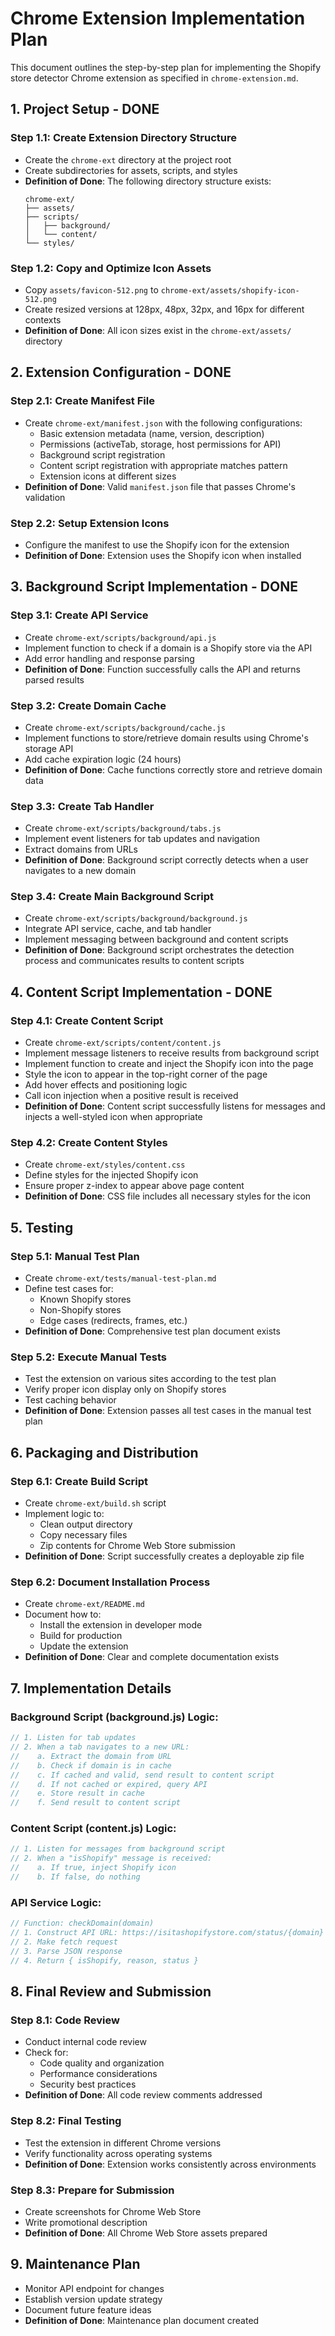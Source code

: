 # Chrome Extension Implementation Plan

This document outlines the step-by-step plan for implementing the Shopify store detector Chrome extension as specified in `chrome-extension.md`.

## 1. Project Setup - DONE

### Step 1.1: Create Extension Directory Structure
- Create the `chrome-ext` directory at the project root
- Create subdirectories for assets, scripts, and styles
- **Definition of Done**: The following directory structure exists:
  ```
  chrome-ext/
  ├── assets/
  ├── scripts/
  │   ├── background/
  │   └── content/
  └── styles/
  ```

### Step 1.2: Copy and Optimize Icon Assets
- Copy `assets/favicon-512.png` to `chrome-ext/assets/shopify-icon-512.png`
- Create resized versions at 128px, 48px, 32px, and 16px for different contexts
- **Definition of Done**: All icon sizes exist in the `chrome-ext/assets/` directory

## 2. Extension Configuration - DONE

### Step 2.1: Create Manifest File
- Create `chrome-ext/manifest.json` with the following configurations:
  - Basic extension metadata (name, version, description)
  - Permissions (activeTab, storage, host permissions for API)
  - Background script registration
  - Content script registration with appropriate matches pattern
  - Extension icons at different sizes
- **Definition of Done**: Valid `manifest.json` file that passes Chrome's validation

### Step 2.2: Setup Extension Icons
- Configure the manifest to use the Shopify icon for the extension
- **Definition of Done**: Extension uses the Shopify icon when installed

## 3. Background Script Implementation - DONE

### Step 3.1: Create API Service
- Create `chrome-ext/scripts/background/api.js`
- Implement function to check if a domain is a Shopify store via the API
- Add error handling and response parsing
- **Definition of Done**: Function successfully calls the API and returns parsed results

### Step 3.2: Create Domain Cache
- Create `chrome-ext/scripts/background/cache.js`
- Implement functions to store/retrieve domain results using Chrome's storage API
- Add cache expiration logic (24 hours)
- **Definition of Done**: Cache functions correctly store and retrieve domain data

### Step 3.3: Create Tab Handler
- Create `chrome-ext/scripts/background/tabs.js`
- Implement event listeners for tab updates and navigation
- Extract domains from URLs
- **Definition of Done**: Background script correctly detects when a user navigates to a new domain

### Step 3.4: Create Main Background Script
- Create `chrome-ext/scripts/background/background.js`
- Integrate API service, cache, and tab handler
- Implement messaging between background and content scripts
- **Definition of Done**: Background script orchestrates the detection process and communicates results to content scripts

## 4. Content Script Implementation - DONE

### Step 4.1: Create Content Script
- Create `chrome-ext/scripts/content/content.js`
- Implement message listeners to receive results from background script
- Implement function to create and inject the Shopify icon into the page
- Style the icon to appear in the top-right corner of the page
- Add hover effects and positioning logic
- Call icon injection when a positive result is received
- **Definition of Done**: Content script successfully listens for messages and injects a well-styled icon when appropriate

### Step 4.2: Create Content Styles
- Create `chrome-ext/styles/content.css`
- Define styles for the injected Shopify icon
- Ensure proper z-index to appear above page content
- **Definition of Done**: CSS file includes all necessary styles for the icon

## 5. Testing

### Step 5.1: Manual Test Plan
- Create `chrome-ext/tests/manual-test-plan.md`
- Define test cases for:
  - Known Shopify stores
  - Non-Shopify stores
  - Edge cases (redirects, frames, etc.)
- **Definition of Done**: Comprehensive test plan document exists

### Step 5.2: Execute Manual Tests
- Test the extension on various sites according to the test plan
- Verify proper icon display only on Shopify stores
- Test caching behavior
- **Definition of Done**: Extension passes all test cases in the manual test plan

## 6. Packaging and Distribution

### Step 6.1: Create Build Script
- Create `chrome-ext/build.sh` script
- Implement logic to:
  - Clean output directory
  - Copy necessary files
  - Zip contents for Chrome Web Store submission
- **Definition of Done**: Script successfully creates a deployable zip file

### Step 6.2: Document Installation Process
- Create `chrome-ext/README.md`
- Document how to:
  - Install the extension in developer mode
  - Build for production
  - Update the extension
- **Definition of Done**: Clear and complete documentation exists

## 7. Implementation Details

### Background Script (background.js) Logic:
```javascript
// 1. Listen for tab updates
// 2. When a tab navigates to a new URL:
//    a. Extract the domain from URL
//    b. Check if domain is in cache
//    c. If cached and valid, send result to content script
//    d. If not cached or expired, query API
//    e. Store result in cache
//    f. Send result to content script
```

### Content Script (content.js) Logic:
```javascript
// 1. Listen for messages from background script
// 2. When a "isShopify" message is received:
//    a. If true, inject Shopify icon
//    b. If false, do nothing
```

### API Service Logic:
```javascript
// Function: checkDomain(domain)
// 1. Construct API URL: https://isitashopifystore.com/status/{domain}
// 2. Make fetch request
// 3. Parse JSON response
// 4. Return { isShopify, reason, status }
```

## 8. Final Review and Submission

### Step 8.1: Code Review
- Conduct internal code review
- Check for:
  - Code quality and organization
  - Performance considerations
  - Security best practices
- **Definition of Done**: All code review comments addressed

### Step 8.2: Final Testing
- Test the extension in different Chrome versions
- Verify functionality across operating systems
- **Definition of Done**: Extension works consistently across environments

### Step 8.3: Prepare for Submission
- Create screenshots for Chrome Web Store
- Write promotional description
- **Definition of Done**: All Chrome Web Store assets prepared

## 9. Maintenance Plan

- Monitor API endpoint for changes
- Establish version update strategy
- Document future feature ideas
- **Definition of Done**: Maintenance plan document created 